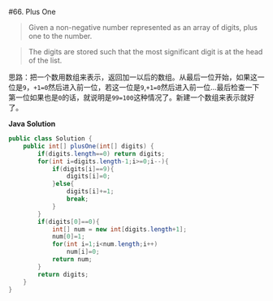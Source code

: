 #66. Plus One

>Given a non-negative number represented as an array of digits, plus one to the number.

>The digits are stored such that the most significant digit is at the head of the list.

思路：把一个数用数组来表示，返回加一以后的数组。从最后一位开始，如果这一位是`9`，`+1=0`然后进入前一位，若这一位是`9`,`+1=0`然后进入前一位...最后检查一下第一位如果也是`0`的话，就说明是`99=100`这种情况了。新建一个数组来表示就好了。

**Java Solution**
```java
public class Solution {
    public int[] plusOne(int[] digits) {
        if(digits.length==0) return digits;
        for(int i=digits.length-1;i>=0;i--){
            if(digits[i]==9){
                digits[i]=0;
            }else{
                digits[i]+=1;
                break;
            }
        }
        if(digits[0]==0){
            int[] num = new int[digits.length+1];
            num[0]=1;
            for(int i=1;i<num.length;i++)
                num[i]=0;
            return num;
        }
        return digits;
    }
}
```